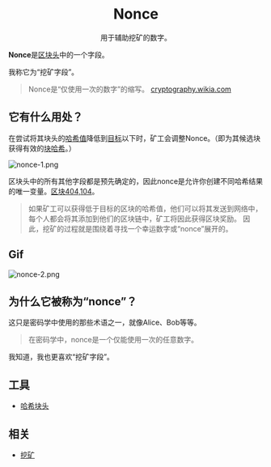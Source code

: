# <center>Nonce</center>
<center>用于辅助挖矿的数字。</center>

**Nonce**是[区块头](../block-header.md)中的一个字段。

我称它为“挖矿字段”。

>Nonce是“仅使用一次的数字”的缩写。
[cryptography.wikia.com](http://cryptography.wikia.com/wiki/Cryptographic_nonce)

## 它有什么用处？
在尝试将其块头的[哈希值](../../../Other/Hash%20Function/Hash%20Function.md)降低到[目标](../../../Mining/Target/Target.md)以下时，矿工会调整Nonce。（即为其候选块获得有效的[块哈希](../../block-hash/block-hash.md)。）

![nonce-1.png](img/Nonce-1.gif)

区块头中的所有其他字段都是预先确定的，因此nonce是允许你创建不同哈希结果的唯一变量。[区块404,104](https://learnmeabitcoin.com/explorer/block/00000000000000000274CB1A04C382475310F70CEE3776AF06414F22F8337044)。

>如果矿工可以获得低于目标的区块的哈希值，他们可以将其发送到网络中，每个人都会将其添加到他们的区块链中，矿工将因此获得区块奖励。
因此，挖矿的过程就是围绕着寻找一个幸运数字或“nonce”展开的。

## Gif
![nonce-2.png](img/Nonce-2%20(1).gif)

## 为什么它被称为“nonce”？
这只是密码学中使用的那些术语之一，就像Alice、Bob等等。

>在密码学中，nonce是一个仅能使用一次的任意数字。

我知道，我也更喜欢“挖矿字段”。

## 工具

* [哈希块头](https://learnmeabitcoin.com/tools/hashblockheader/)

## 相关

* [挖矿](../../../Mining/Mining.md)